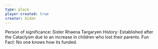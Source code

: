 ```yaml
---
type: place
player-created: true
creator: Xidon
---
```


Person of significance: Sister Rhaena Targaryen History: Established after the Cataclysm due to an increase in children who lost their parents. Fun Fact: No one knows how its funded.